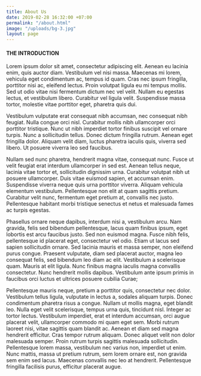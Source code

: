 ```yaml
---
title: About Us
date: 2019-02-28 16:32:00 +07:00
permalink: "/about.html"
image: "/uploads/bg-3.jpg"
layout: page
---
```


#### THE INTRODUCTION

Lorem ipsum dolor sit amet, consectetur adipiscing elit. Aenean eu lacinia enim, quis auctor diam. Vestibulum vel nisi massa. Maecenas mi lorem, vehicula eget condimentum ac, tempus id quam. Cras nec ipsum fringilla, porttitor nisi ac, eleifend lectus. Proin volutpat ligula eu mi tempus mollis. Sed ut odio vitae nisi fermentum dictum nec vel velit. Nullam eu egestas lectus, et vestibulum libero. Curabitur vel ligula velit. Suspendisse massa tortor, molestie vitae porttitor eget, pharetra quis dui.

Vestibulum vulputate erat consequat nibh accumsan, nec consequat nibh feugiat. Nulla congue orci nisl. Curabitur mollis nibh ullamcorper orci porttitor tristique. Nunc ut nibh imperdiet tortor finibus suscipit vel ornare turpis. Nunc a sollicitudin tellus. Donec dictum fringilla rutrum. Aenean eget fringilla dolor. Aliquam velit diam, luctus pharetra iaculis quis, viverra sed libero. Ut posuere viverra leo sed faucibus.

Nullam sed nunc pharetra, hendrerit magna vitae, consequat nunc. Fusce ut velit feugiat erat interdum ullamcorper in sed est. Aenean tellus neque, lacinia vitae tortor et, sollicitudin dignissim urna. Curabitur volutpat nibh ut posuere ullamcorper. Duis vitae euismod sapien, et accumsan enim. Suspendisse viverra neque quis urna porttitor viverra. Aliquam vehicula elementum vestibulum. Pellentesque non elit at quam sagittis pretium. Curabitur velit nunc, fermentum eget pretium at, convallis nec justo. Pellentesque habitant morbi tristique senectus et netus et malesuada fames ac turpis egestas.

Phasellus ornare neque dapibus, interdum nisi a, vestibulum arcu. Nam gravida, felis sed bibendum pellentesque, lacus quam finibus ipsum, eget lobortis est arcu faucibus justo. Sed non euismod magna. Fusce nibh felis, pellentesque id placerat eget, consectetur vel odio. Etiam ut lacus sed sapien sollicitudin ornare. Sed lacinia mauris et massa semper, non eleifend purus congue. Praesent vulputate, diam sed placerat auctor, magna leo consequat felis, sed bibendum leo diam ac elit. Vestibulum a scelerisque quam. Mauris at elit ligula. Nunc finibus magna iaculis magna convallis consectetur. Nunc hendrerit mollis dapibus. Vestibulum ante ipsum primis in faucibus orci luctus et ultrices posuere cubilia Curae;

Pellentesque mauris neque, pretium a porttitor quis, consectetur nec dolor. Vestibulum tellus ligula, vulputate in lectus a, sodales aliquam turpis. Donec condimentum pharetra risus a congue. Nullam ut mollis magna, eget blandit leo. Nulla eget velit scelerisque, tempus urna quis, tincidunt nisl. Integer ac tortor lectus. Vestibulum imperdiet, erat et interdum accumsan, orci augue placerat velit, ullamcorper commodo mi quam eget sem. Morbi rutrum laoreet nisi, vitae sagittis quam blandit ac. Aenean et diam sed magna hendrerit efficitur. Cras tempor rutrum aliquam. Donec aliquet velit non dolor malesuada semper. Proin rutrum turpis sagittis malesuada sollicitudin. Pellentesque lorem massa, vestibulum nec varius non, imperdiet ut enim. Nunc mattis, massa ut pretium rutrum, sem lorem ornare est, non gravida sem enim sed lacus. Maecenas convallis nec leo at hendrerit. Pellentesque fringilla facilisis purus, efficitur placerat augue.